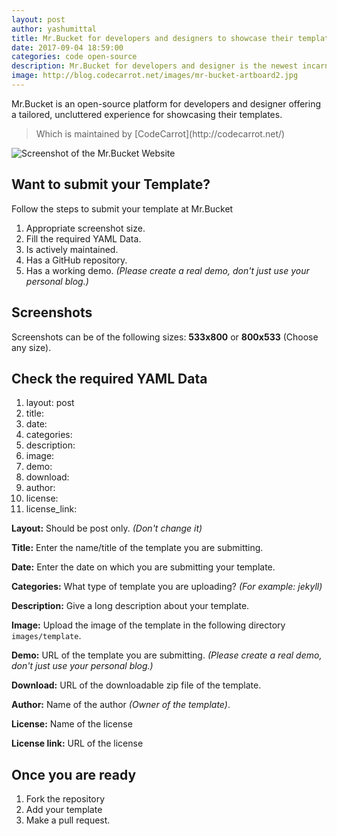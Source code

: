 ```yaml
---
layout: post
author: yashumittal
title: Mr.Bucket for developers and designers to showcase their templates
date: 2017-09-04 18:59:00
categories: code open-source
description: Mr.Bucket for developers and designer is the newest incarnation of a web app offering a tailored, uncluttered experience for showcasing their templates - check it out.
image: http://blog.codecarrot.net/images/mr-bucket-artboard2.jpg
---
```


Mr.Bucket is an open-source platform for developers and designer  offering a tailored, uncluttered experience for showcasing their templates.

<blockquote>
Which is maintained by [CodeCarrot](http://codecarrot.net/)
</blockquote>

![Screenshot of the Mr.Bucket Website](http://blog.codecarrot.net/images/screenshot-of-the-mrbucket-website.png)

## Want to submit your Template?

Follow the steps to submit your template at Mr.Bucket

1. Appropriate screenshot size.
2. Fill the required YAML Data.
3. Is actively maintained.
4. Has a GitHub repository.
5. Has a working demo. *(Please create a real demo, don't just use your personal blog.)*

## Screenshots

Screenshots can be of the following sizes: **533x800** or **800x533** (Choose any size).

## Check the required YAML Data

1. layout: post
2. title:
3. date:
4. categories:
5. description:
6. image:
7. demo:
8. download:
9. author:
10. license:
11. license_link:

**Layout:** Should be post only. *(Don't change it)*

**Title:** Enter the name/title of the template you are submitting.

**Date:** Enter the date on which you are submitting your template.

**Categories:** What type of template you are uploading? *(For example: jekyll)*

**Description:** Give a long description about your template.

**Image:** Upload the image of the template in the following directory `images/template`.

**Demo:** URL of the template you are submitting. *(Please create a real demo, don't just use your personal blog.)*

**Download:** URL of the downloadable zip file of the template.

**Author:** Name of the author *(Owner of the template)*.

**License:** Name of the license

**License link:** URL of the license

## Once you are ready

1. Fork the repository
2. Add your template
3. Make a pull request.
